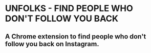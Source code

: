 # UNFOLKS - FIND PEOPLE WHO DON'T FOLLOW YOU BACK

## A Chrome extension to find people who don't follow you back on Instagram.
